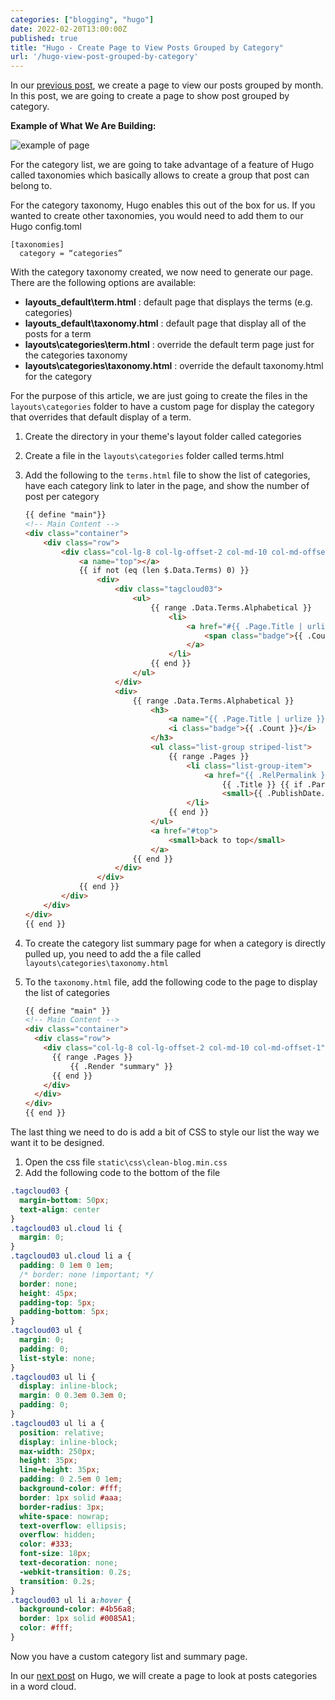 ```yaml
---
categories: ["blogging", "hugo"]
date: 2022-02-20T13:00:00Z
published: true
title: "Hugo - Create Page to View Posts Grouped by Category"
url: '/hugo-view-post-grouped-by-category'
---
```


In our [previous post](/hugo-view-post-grouped-by-month), we create a page to view our posts grouped by month.  In this post, we are going to create a page to show post grouped by category.

**Example of What We Are Building:**

![example of page](/images/hugo/category-list/example-page.png)

<!--more-->

For the category list, we are going to take advantage of a feature of Hugo called taxonomies which basically allows to create a group that post can belong to.

For the category taxonomy, Hugo enables this out of the box for us.  If you wanted to create other taxonomies, you would need to add them to our Hugo config.toml

 ```text
 [taxonomies]
   category = “categories”
```

With the category taxonomy created, we now need to generate our page.  There are the following options are available:

* **layouts\_default\term.html** : default page that displays the terms (e.g. categories)
* **layouts\_default\taxonomy.html** : default page that display all of the posts for a term
* **layouts\categories\term.html** : override the default term page just for the categories taxonomy
* **layouts\categories\taxonomy.html** : override the default taxonomy.html for the category

For the purpose of this article, we are just going to create the files in the `layouts\categories` folder to have a custom page for display the category that overrides that default display of a term.

1. Create the directory in your theme's layout folder called categories
1. Create a file in the `layouts\categories` folder called terms.html
1. Add the following to the `terms.html` file to show the list of categories, have each category link to later in the page, and show the number of post per category

    ```html {linenos=false,hl_lines=[1,7,"11-17", 21, "23-24", 27, "29-31", 33, 38, 41, 45]}
    {{ define "main"}}
    <!-- Main Content -->
    <div class="container">
        <div class="row">
            <div class="col-lg-8 col-lg-offset-2 col-md-10 col-md-offset-1">
                <a name="top"></a>
                {{ if not (eq (len $.Data.Terms) 0) }}
                    <div>
                        <div class="tagcloud03">
                            <ul>
                                {{ range .Data.Terms.Alphabetical }}
                                    <li>
                                        <a href="#{{ .Page.Title | urlize}}">{{ .Page.Title }}
                                            <span class="badge">{{ .Count }}</span>
                                        </a>
                                    </li>
                                {{ end }}
                            </ul>
                        </div>
                        <div>
                            {{ range .Data.Terms.Alphabetical }}
                                <h3>
                                    <a name="{{ .Page.Title | urlize }}"></a>{{ .Page.Title}}
                                    <i class="badge">{{ .Count }}</i>
                                </h3>
                                <ul class="list-group striped-list">
                                    {{ range .Pages }}
                                        <li class="list-group-item">
                                            <a href="{{ .RelPermalink }}">
                                                {{ .Title }} {{ if .Params.subheadline }} ({{ .Params.subheadline }}){{ end }} -
                                                <small>{{ .PublishDate.Format "Jan 02, 2006" }}{{ partial "draft" . }}</small></a>
                                        </li>
                                    {{ end }}
                                </ul>
                                <a href="#top">
                                    <small>back to top</small>
                                </a>
                            {{ end }}
                        </div>
                    </div>
                {{ end }}
            </div>
        </div>
    </div>
    {{ end }}
    ```

1. To create the category list summary page for when a category is directly pulled up, you need to add the a file called `layouts\categories\taxonomy.html`
1. To the `taxonomy.html` file, add the following code to the page to display the list of categories

    ```html {linenos=false,hl_lines=[1,"6-8","12-17", 21 }
    {{ define "main" }}
    <!-- Main Content -->
    <div class="container">
      <div class="row">
        <div class="col-lg-8 col-lg-offset-2 col-md-10 col-md-offset-1">
          {{ range .Pages }}
              {{ .Render "summary" }}
          {{ end }}
        </div>
      </div>
    </div>
    {{ end }}
    ```

The last thing we need to do is add a bit of CSS to style our list the way we want it to be designed.

1. Open the css file `static\css\clean-blog.min.css`
1. Add the following code to the bottom of the file

  ```css
  .tagcloud03 {
    margin-bottom: 50px;
    text-align: center
  }
  .tagcloud03 ul.cloud li {
    margin: 0;
  }
  .tagcloud03 ul.cloud li a {
    padding: 0 1em 0 1em;
    /* border: none !important; */
    border: none;
    height: 45px;
    padding-top: 5px;
    padding-bottom: 5px;
  }
  .tagcloud03 ul {
    margin: 0;
    padding: 0;
    list-style: none;
  }
  .tagcloud03 ul li {
    display: inline-block;
    margin: 0 0.3em 0.3em 0;
    padding: 0;
  }
  .tagcloud03 ul li a {
    position: relative;
    display: inline-block;
    max-width: 250px;
    height: 35px;
    line-height: 35px;
    padding: 0 2.5em 0 1em;
    background-color: #fff;
    border: 1px solid #aaa;
    border-radius: 3px;
    white-space: nowrap;
    text-overflow: ellipsis;
    overflow: hidden;
    color: #333;
    font-size: 18px;
    text-decoration: none;
    -webkit-transition: 0.2s;
    transition: 0.2s;
  }
  .tagcloud03 ul li a:hover {
    background-color: #4b56a8;
    border: 1px solid #0085A1;
    color: #fff;
  }
  ```

Now you have a custom category list and summary page.

In our [next post](/hugo-view-post-tag-cloud) on Hugo, we will create a page to look at posts categories in a word cloud.
